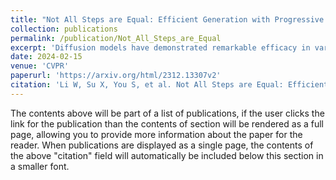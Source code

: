 ```yaml
---
title: "Not All Steps are Equal: Efficient Generation with Progressive Diffusion Models"
collection: publications
permalink: /publication/Not_All_Steps_are_Equal
excerpt: 'Diffusion models have demonstrated remarkable efficacy in various generative tasks with the predictive prowess of denoising model. Currently, these models employ a uniform denoising approach across all timesteps. However, the inherent variations in noisy latents at each timestep lead to conflicts during training, constraining the potential of diffusion models. To address this challenge, we propose a novel two-stage training strategy termed Step-Adaptive Training. In the initial stage, a base denoising model is trained to encompass all timesteps. Subsequently, we partition the timesteps into distinct groups, fine-tuning the model within each group to achieve specialized denoising capabilities. Recognizing that the difficulties of predicting noise at different timesteps vary, we introduce a diverse model size requirement. We dynamically adjust the model size for each timestep by estimating task difficulty based on its signal-to-noise ratio before fine-tuning. This adjustment is facilitated by a proxy-based structural importance assessment mechanism, enabling precise and efficient pruning of the base denoising model. Our experiments validate the effectiveness of the proposed training strategy, demonstrating an improvement in the FID score on CIFAR10 by over 0.3 while utilizing only 80\% of the computational resources. This innovative approach not only enhances model performance but also significantly reduces computational costs, opening new avenues for the development and application of diffusion models.'
date: 2024-02-15
venue: 'CVPR'
paperurl: 'https://arxiv.org/html/2312.13307v2'
citation: 'Li W, Su X, You S, et al. Not All Steps are Equal: Efficient Generation with Progressive Diffusion Models[J]. arXiv preprint arXiv:2312.13307, 2023.'
---
```


The contents above will be part of a list of publications, if the user clicks the link for the publication than the contents of section will be rendered as a full page, allowing you to provide more information about the paper for the reader. When publications are displayed as a single page, the contents of the above "citation" field will automatically be included below this section in a smaller font.